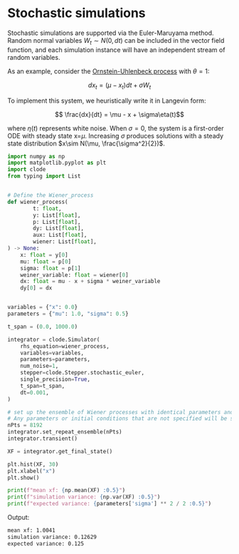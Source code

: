 # Stochastic simulations

Stochastic simulations are supported via the Euler-Maruyama method. Random normal variables $W_t\sim N(0, dt)$ can be included in the vector field function, and each simulation instance will have an independent stream of random variables.

As an example, consider the [Ornstein-Uhlenbeck process](https://en.wikipedia.org/wiki/Ornstein-Uhlenbeck_process) with $\theta = 1$:

$$ dx_t = (\mu - x_t)dt + \sigma W_t $$

To implement this system, we heuristically write it in Langevin form:

$$ \frac{dx}{dt} = \mu - x + \sigma\eta(t)$$

where $\eta(t)$ represents white noise. When $\sigma=0$, the system is a first-order ODE with steady state x=$\mu$. Increasing $\sigma$ produces solutions with a steady state distribution $x\sim N(\mu, \frac{\sigma^2}{2})$.

```py run
import numpy as np
import matplotlib.pyplot as plt
import clode
from typing import List


# Define the Wiener_process
def wiener_process(
        t: float,
        y: List[float],
        p: List[float],
        dy: List[float],
        aux: List[float],
        wiener: List[float],
) -> None:
    x: float = y[0]
    mu: float = p[0]
    sigma: float = p[1]
    weiner_variable: float = wiener[0]
    dx: float = mu - x + sigma * weiner_variable
    dy[0] = dx


variables = {"x": 0.0}
parameters = {"mu": 1.0, "sigma": 0.5}

t_span = (0.0, 1000.0)

integrator = clode.Simulator(
    rhs_equation=wiener_process,
    variables=variables,
    parameters=parameters,
    num_noise=1,
    stepper=clode.Stepper.stochastic_euler,
    single_precision=True,
    t_span=t_span,
    dt=0.001,
)

# set up the ensemble of Wiener processes with identical parameters and initial conditions
# Any parameters or initial conditions that are not specified will be set to the default values
nPts = 8192
integrator.set_repeat_ensemble(nPts)
integrator.transient()

XF = integrator.get_final_state()

plt.hist(XF, 30)
plt.xlabel("x")
plt.show()

print(f"mean xf: {np.mean(XF) :0.5}")
print(f"simulation variance: {np.var(XF) :0.5}")
print(f"expected variance: {parameters['sigma'] ** 2 / 2 :0.5}")
```

Output:

```bash
mean xf: 1.0041
simulation variance: 0.12629
expected variance: 0.125
```

[//]: # (![Result]&#40;Ornstein-Uhlenbeck_process.png&#41;)
